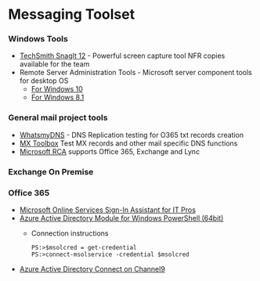 # Messaging Toolset #

### Windows Tools ##
* [TechSmith SnagIt 12](https://www.techsmith.com/snagit.html) - Powerful screen capture tool NFR copies available for the team<br />
* Remote Server Administration Tools - Microsoft server component tools for desktop OS
	* [For Windows 10](https://www.microsoft.com/en-us/download/details.aspx?id=45520)
	* [For Windows 8.1](https://www.microsoft.com/en-us/download/details.aspx?id=39296)


### General mail project tools ##

* [WhatsmyDNS](https://www.whatsmydns.net/) - DNS Replication testing for O365 txt records creation<br />
* [MX Toolbox](https://mxtoolbox.com/) Test MX records and other mail specific DNS functions<br />
* [Microsoft RCA](https://testconnectivity.microsoft.com/) supports Office 365, Exchange and Lync<br />


### Exchange On Premise ##


### Office 365 ##
* [Microsoft Online Services Sign-In Assistant for IT Pros](http://go.microsoft.com/fwlink/?LinkID=286152)
* [Azure Active Directory Module for Windows PowerShell (64bit)](http://go.microsoft.com/fwlink/p/?linkid=236297)
	* Connection instructions
    
    	```posh
        PS:>$msolcred = get-credential
        PS:>connect-msolservice -credential $msolcred
        ```
* [Azure Active Directory Connect on Channel9](https://channel9.msdn.com/Events/Ignite/2015/BRK3862)
